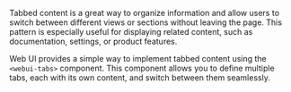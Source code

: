 <webui-data data-page-title="Tabbed Docs Page" data-page-subtitle=""></webui-data>

Tabbed content is a great way to organize information and allow users to switch between different views or sections without leaving the page. This pattern is especially useful for displaying related content, such as documentation, settings, or product features.

Web UI provides a simple way to implement tabbed content using the `<webui-tabs>` component. This component allows you to define multiple tabs, each with its own content, and switch between them seamlessly.
